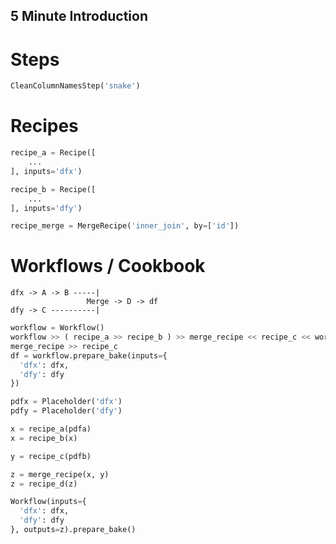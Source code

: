 ## 5 Minute Introduction

# Steps

```python
CleanColumnNamesStep('snake')
```

# Recipes

```python
recipe_a = Recipe([
    ...
], inputs='dfx')

recipe_b = Recipe([
    ...
], inputs='dfy')

recipe_merge = MergeRecipe('inner_join', by=['id'])
```

# Workflows / Cookbook

```
dfx -> A -> B -----|
                 Merge -> D -> df
dfy -> C ----------|
```

```python
workflow = Workflow()
workflow >> ( recipe_a >> recipe_b ) >> merge_recipe << recipe_c << workflow
merge_recipe >> recipe_c
df = workflow.prepare_bake(inputs={
  'dfx': dfx,
  'dfy': dfy
})
```

```python
pdfx = Placeholder('dfx')
pdfy = Placeholder('dfy')

x = recipe_a(pdfa)
x = recipe_b(x)

y = recipe_c(pdfb)

z = merge_recipe(x, y)
z = recipe_d(z)

Workflow(inputs={
  'dfx': dfx,
  'dfy': dfy
}, outputs=z).prepare_bake()
```
